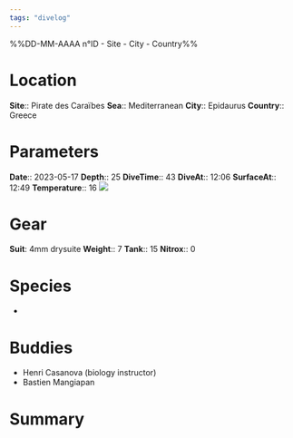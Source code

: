 ```yaml
---
tags: "divelog"
---
```

%%DD-MM-AAAA n°ID - Site - City - Country%%
# Location
**Site**:: Pirate des Caraïbes
**Sea**:: Mediterranean
**City**:: Epidaurus
**Country**:: Greece

# Parameters
**Date**:: 2023-05-17
**Depth**:: 25
**DiveTime**:: 43
**DiveAt**:: 12:06
**SurfaceAt**:: 12:49
**Temperature**:: 16
![](28012192-2640-4349-8C6D-CEC529979F38.jpeg)
# Gear
**Suit**: 4mm drysuite
**Weight**:: 7
**Tank**:: 15
**Nitrox**:: 0

# Species
- 

# Buddies 
- Henri Casanova (biology instructor)
- Bastien Mangiapan

# Summary
